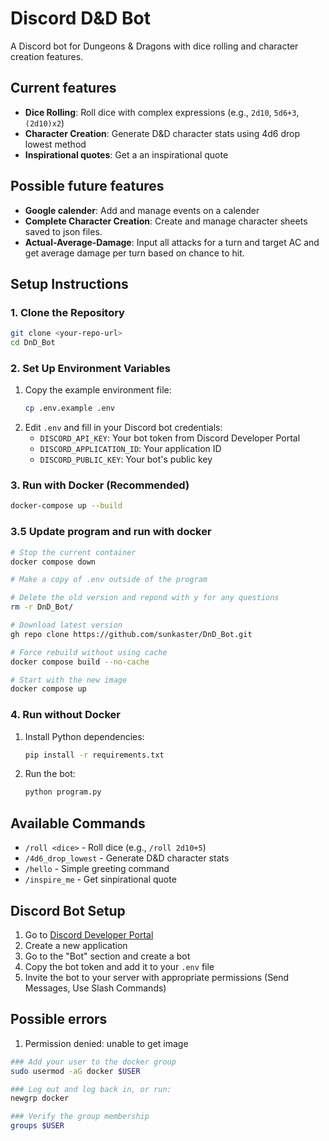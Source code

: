 # Discord D&D Bot

A Discord bot for Dungeons & Dragons with dice rolling and character creation features.

## Current features

- **Dice Rolling**: Roll dice with complex expressions (e.g., `2d10`, `5d6+3`, `(2d10)x2`)
- **Character Creation**: Generate D&D character stats using 4d6 drop lowest method
- **Inspirational quotes**: Get a an inspirational quote

## Possible future features
- **Google calender**: Add and manage events on a calender
- **Complete Character Creation**: Create and manage character sheets saved to json files.
- **Actual-Average-Damage**: Input all attacks for a turn and target AC and get average damage per turn based on chance to hit.

## Setup Instructions

### 1. Clone the Repository
```bash
git clone <your-repo-url>
cd DnD_Bot
```

### 2. Set Up Environment Variables
1. Copy the example environment file:
   ```bash
   cp .env.example .env
   ```
2. Edit `.env` and fill in your Discord bot credentials:
   - `DISCORD_API_KEY`: Your bot token from Discord Developer Portal
   - `DISCORD_APPLICATION_ID`: Your application ID
   - `DISCORD_PUBLIC_KEY`: Your bot's public key

### 3. Run with Docker (Recommended)
```bash
docker-compose up --build
```

### 3.5 Update program and run with docker
```bash
# Stop the current container
docker compose down

# Make a copy of .env outside of the program

# Delete the old version and repond with y for any questions
rm -r DnD_Bot/

# Download latest version
gh repo clone https://github.com/sunkaster/DnD_Bot.git

# Force rebuild without using cache
docker compose build --no-cache

# Start with the new image
docker compose up
```

### 4. Run without Docker
1. Install Python dependencies:
   ```bash
   pip install -r requirements.txt
   ```
2. Run the bot:
   ```bash
   python program.py
   ```

## Available Commands

- `/roll <dice>` - Roll dice (e.g., `/roll 2d10+5`)
- `/4d6_drop_lowest` - Generate D&D character stats
- `/hello` - Simple greeting command
- `/inspire_me` - Get sinpirational quote

## Discord Bot Setup

1. Go to [Discord Developer Portal](https://discord.com/developers/applications)
2. Create a new application
3. Go to the "Bot" section and create a bot
4. Copy the bot token and add it to your `.env` file
5. Invite the bot to your server with appropriate permissions (Send Messages, Use Slash Commands)

## Possible errors
1. Permission denied: unable to get image
```bash
### Add your user to the docker group
sudo usermod -aG docker $USER

### Log out and log back in, or run:
newgrp docker

### Verify the group membership
groups $USER
```
